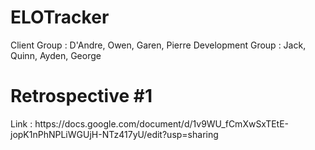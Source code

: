 # ELOTracker
Client Group : D'Andre, Owen, Garen, Pierre
Development Group : Jack, Quinn, Ayden, George 
<h1>
Retrospective #1
</h1>
Link : https://docs.google.com/document/d/1v9WU_fCmXwSxTEtE-jopK1nPhNPLiWGUjH-NTz417yU/edit?usp=sharing 